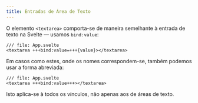 ```yaml
---
title: Entradas de Área de Texto
---
```


O elemento `<textarea>` comporta-se de maneira semelhante à entrada de texto na Svelte — usamos `bind:value`:

```svelte
/// file: App.svelte
<textarea +++bind:value=+++{value}></textarea>
```

Em casos como estes, onde os nomes correspondem-se, também podemos usar a forma abreviada:

```svelte
/// file: App.svelte
<textarea +++bind:value+++></textarea>
```

Isto aplica-se à todos os vínculos, não apenas aos de áreas de texto.

